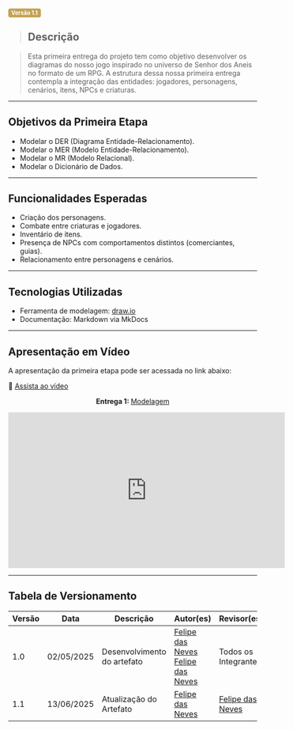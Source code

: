 <span style="background-color:#c5a352; color:white; font-size:0.8em; font-weight: bold; padding:2px 6px; border-radius:4px;">Versão 1.1</span>

> ## Descrição

> Esta primeira entrega do projeto tem como objetivo desenvolver os diagramas do nosso jogo inspirado no universo de Senhor dos Aneis no formato de um RPG. A estrutura dessa nossa primeira entrega contempla a integração das entidades: jogadores, personagens, cenários, itens, NPCs e criaturas.

---

## Objetivos da Primeira Etapa

* Modelar o DER (Diagrama Entidade-Relacionamento).
* Modelar o MER (Modelo Entidade-Relacionamento).
* Modelar o MR (Modelo Relacional).
* Modelar o Dicionário de Dados.

---

## Funcionalidades Esperadas

* Criação dos personagens.
* Combate entre criaturas e jogadores.
* Inventário de itens.
* Presença de NPCs com comportamentos distintos (comerciantes, guias).
* Relacionamento entre personagens e cenários.

---

## Tecnologias Utilizadas

* Ferramenta de modelagem: [draw.io](https://draw.io)
* Documentação: Markdown via MkDocs

---

## Apresentação em Vídeo

A apresentação da primeira etapa pode ser acessada no link abaixo:

🔗 [Assista ao vídeo](https://www.youtube.com/watch?v=c3PBaiwbirc)

<div style="text-align: center;">
  <p><strong>Entrega 1: </strong> 
    <a href="https://www.youtube.com/watch?v=c3PBaiwbirc">Modelagem</a>
  </p>
  <iframe 
    width="560" 
    height="315" 
    src="https://www.youtube.com/embed/c3PBaiwbirc" 
    frameborder="0" 
    allow="accelerometer; autoplay; clipboard-write; encrypted-media; gyroscope; picture-in-picture" 
    allowfullscreen>
  </iframe>
</div>

---

## Tabela de Versionamento

| Versão | Data       | Descrição                                     | Autor(es)                                                             | Revisor(es)                                                          |
|--------|------------|-----------------------------------|-----------------------------------------------------------------------|----------------------------------------------------------------------|
|1.0  |02/05/2025     | Desenvolvimento do artefato | [Felipe das Neves](https://github.com/FelipeFreire-gf)  [Felipe das Neves](https://github.com/FelipeFreire-gf) |Todos os Integrantes|
|1.1  |13/06/2025     | Atualização do Artefato | [Felipe das Neves](https://github.com/FelipeFreire-gf) | [Felipe das Neves](https://github.com/FelipeFreire-gf) |

